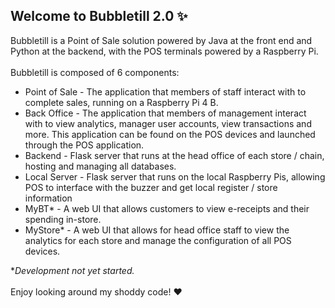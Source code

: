 ## Welcome to Bubbletill 2.0 ✨

Bubbletill is a Point of Sale solution powered by Java at the front end and Python at the backend, with the POS terminals powered by a Raspberry Pi.
<br><br>
Bubbletill is composed of 6 components:
- Point of Sale - The application that members of staff interact with to complete sales, running on a Raspberry Pi 4 B.
- Back Office - The application that members of management interact with to view analytics, manager user accounts, view transactions and more. This application can be found on the POS devices and launched through the POS application.
- Backend - Flask server that runs at the head office of each store / chain, hosting and managing all databases.
- Local Server - Flask server that runs on the local Raspberry Pis, allowing POS to interface with the buzzer and get local register / store information
- MyBT* - A web UI that allows customers to view e-receipts and their spending in-store.
- MyStore* - A web UI that allows for head office staff to view the analytics for each store and manage the configuration of all POS devices.

**Development not yet started.*
<br><br>
Enjoy looking around my shoddy code! ❤️
